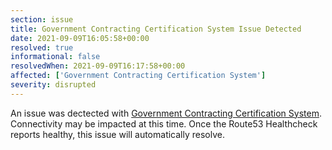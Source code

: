 ```yaml
---
section: issue
title: Government Contracting Certification System Issue Detected
date: 2021-09-09T16:05:58+00:00
resolved: true
informational: false
resolvedWhen: 2021-09-09T16:17:58+00:00
affected: ['Government Contracting Certification System']
severity: disrupted
---
```

An issue was dectected with [Government Contracting Certification System](https://certify.sba.gov).  Connectivity may be impacted at this time.  Once the Route53 Healthcheck reports healthy, this issue will automatically resolve.
